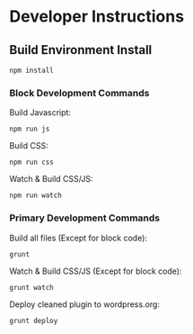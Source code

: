 # Developer Instructions #

## Build Environment Install ##

`npm install`

### Block Development Commands ###

Build Javascript: 

```
npm run js
```

Build CSS:

```
npm run css
```

Watch & Build CSS/JS: 

```
npm run watch
```

### Primary Development Commands ###

Build all files (Except for block code):

```
grunt
```

Watch & Build CSS/JS (Except for block code):

```
grunt watch
```

Deploy cleaned plugin to wordpress.org:

```
grunt deploy
```